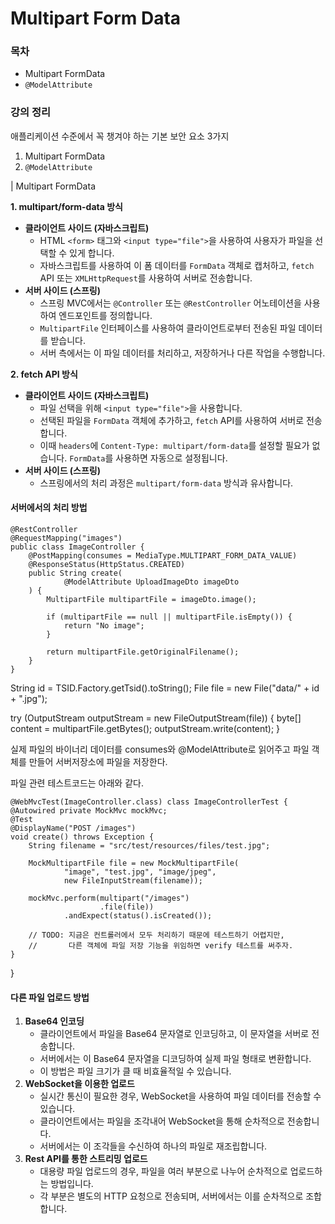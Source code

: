 # Multipart Form Data

### 목차

* Multipart FormData
* `@ModelAttribute`

### 강의 정리

애플리케이션 수준에서 꼭 챙겨야 하는 기본 보안 요소 3가지

1. Multipart FormData
2. `@ModelAttribute`

\| Multipart FormData

**1. multipart/form-data 방식**

* **클라이언트 사이드 (자바스크립트)**
  * HTML `<form>` 태그와 `<input type="file">`을 사용하여 사용자가 파일을 선택할 수 있게 합니다.
  * 자바스크립트를 사용하여 이 폼 데이터를 `FormData` 객체로 캡처하고, `fetch` API 또는 `XMLHttpRequest`를 사용하여 서버로 전송합니다.
* **서버 사이드 (스프링)**
  * 스프링 MVC에서는 `@Controller` 또는 `@RestController` 어노테이션을 사용하여 엔드포인트를 정의합니다.
  * `MultipartFile` 인터페이스를 사용하여 클라이언트로부터 전송된 파일 데이터를 받습니다.
  * 서버 측에서는 이 파일 데이터를 처리하고, 저장하거나 다른 작업을 수행합니다.

**2. fetch API 방식**

* **클라이언트 사이드 (자바스크립트)**
  * 파일 선택을 위해 `<input type="file">`을 사용합니다.
  * 선택된 파일을 `FormData` 객체에 추가하고, `fetch` API를 사용하여 서버로 전송합니다.
  * 이때 `headers`에 `Content-Type: multipart/form-data`를 설정할 필요가 없습니다. `FormData`를 사용하면 자동으로 설정됩니다.
* **서버 사이드 (스프링)**
  * 스프링에서의 처리 과정은 `multipart/form-data` 방식과 유사합니다.



#### **서버에서의 처리 방법**

```
@RestController
@RequestMapping("images")
public class ImageController {
    @PostMapping(consumes = MediaType.MULTIPART_FORM_DATA_VALUE)
    @ResponseStatus(HttpStatus.CREATED)
    public String create(
            @ModelAttribute UploadImageDto imageDto
    ) {
        MultipartFile multipartFile = imageDto.image();

        if (multipartFile == null || multipartFile.isEmpty()) {
            return "No image";
        }

        return multipartFile.getOriginalFilename();
    }
}
```

String id = TSID.Factory.getTsid().toString(); File file = new File("data/" + id + ".jpg");

try (OutputStream outputStream = new FileOutputStream(file)) { byte\[] content = multipartFile.getBytes(); outputStream.write(content); }



실제 파일의 바이너리 데이터를 consumes와 @ModelAttribute로 읽어주고 파일 객체를 만들어 서버저장소에 파일을 저장한다.



파일  관련 테스트코드는 아래와 같다.



```
@WebMvcTest(ImageController.class) class ImageControllerTest { 
@Autowired private MockMvc mockMvc;
@Test
@DisplayName("POST /images")
void create() throws Exception {
    String filename = "src/test/resources/files/test.jpg";

    MockMultipartFile file = new MockMultipartFile(
            "image", "test.jpg", "image/jpeg",
            new FileInputStream(filename));

    mockMvc.perform(multipart("/images")
                    .file(file))
            .andExpect(status().isCreated());

    // TODO: 지금은 컨트롤러에서 모두 처리하기 때문에 테스트하기 어렵지만,
    //       다른 객체에 파일 저장 기능을 위임하면 verify 테스트를 써주자.
}
```

}

#### 다른 파일 업로드 방법

1. **Base64 인코딩**
   * 클라이언트에서 파일을 Base64 문자열로 인코딩하고, 이 문자열을 서버로 전송합니다.
   * 서버에서는 이 Base64 문자열을 디코딩하여 실제 파일 형태로 변환합니다.
   * 이 방법은 파일 크기가 클 때 비효율적일 수 있습니다.
2. **WebSocket을 이용한 업로드**
   * 실시간 통신이 필요한 경우, WebSocket을 사용하여 파일 데이터를 전송할 수 있습니다.
   * 클라이언트에서는 파일을 조각내어 WebSocket을 통해 순차적으로 전송합니다.
   * 서버에서는 이 조각들을 수신하여 하나의 파일로 재조립합니다.
3. **Rest API를 통한 스트리밍 업로드**
   * 대용량 파일 업로드의 경우, 파일을 여러 부분으로 나누어 순차적으로 업로드하는 방법입니다.
   * 각 부분은 별도의 HTTP 요청으로 전송되며, 서버에서는 이를 순차적으로 조합합니다.
